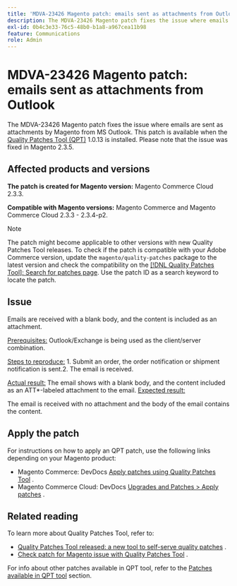```yaml
---
title: 'MDVA-23426 Magento patch: emails sent as attachments from Outlook'
description: The MDVA-23426 Magento patch fixes the issue where emails are sent as attachments by Magento from MS Outlook. This patch is available when the [Quality Patches Tool (QPT)](/help/announcements/adobe-commerce-announcements/magento-quality-patches-released-new-tool-to-self-serve-quality-patches.md) 1.0.13 is installed. Please note that the issue was fixed in Magento 2.3.5.
exl-id: 0b4c3e33-76c5-48b0-b1a8-a967cea11b98
feature: Communications
role: Admin
---
```

# MDVA-23426 Magento patch: emails sent as attachments from Outlook

The MDVA-23426 Magento patch fixes the issue where emails are sent as attachments by Magento from MS Outlook. This patch is available when the [Quality Patches Tool (QPT)](/help/announcements/adobe-commerce-announcements/magento-quality-patches-released-new-tool-to-self-serve-quality-patches.md) 1.0.13 is installed. Please note that the issue was fixed in Magento 2.3.5.

## Affected products and versions

 **The patch is created for Magento version:** Magento Commerce Cloud 2.3.3.

 **Compatible with Magento versions:** Magento Commerce and Magento Commerce Cloud 2.3.3 - 2.3.4-p2.

>[!NOTE]
>
>The patch might become applicable to other versions with new Quality Patches Tool releases. To check if the patch is compatible with your Adobe Commerce version, update the `magento/quality-patches` package to the latest version and check the compatibility on the [[!DNL Quality Patches Tool]: Search for patches page](https://devdocs.magento.com/quality-patches/tool.html#patch-grid). Use the patch ID as a search keyword to locate the patch.

## Issue

Emails are received with a blank body, and the content is included as an attachment.

 <u>Prerequisites:</u> Outlook/Exchange is being used as the client/server combination.

 <u>Steps to reproduce:</u> 1. Submit an order, the order notification or shipment notification is sent.2. The email is received.

 <u>Actual result:</u> The email shows with a blank body, and the content included as an ATT\*-labeled attachment to the email. <u>Expected result:</u>

The email is received with no attachment and the body of the email contains the content.

## Apply the patch

For instructions on how to apply an QPT patch, use the following links depending on your Magento product:

* Magento Commerce: DevDocs [Apply patches using Quality Patches Tool](https://devdocs.magento.com/guides/v2.4/comp-mgr/patching/mqp.html) .
* Magento Commerce Cloud: DevDocs [Upgrades and Patches > Apply patches](https://devdocs.magento.com/cloud/project/project-patch.html) .

## Related reading

To learn more about Quality Patches Tool, refer to:

* [Quality Patches Tool released: a new tool to self-serve quality patches](/help/announcements/adobe-commerce-announcements/magento-quality-patches-released-new-tool-to-self-serve-quality-patches.md) .
* [Check patch for Magento issue with Quality Patches Tool](/help/support-tools/patches-available-in-qpt-tool/check-patch-for-magento-issue-with-magento-quality-patches.md) .

For info about other patches available in QPT tool, refer to the [Patches available in QPT tool](https://support.magento.com/hc/en-us/sections/360010506631-Patches-available-in-QPT-tool-) section.
